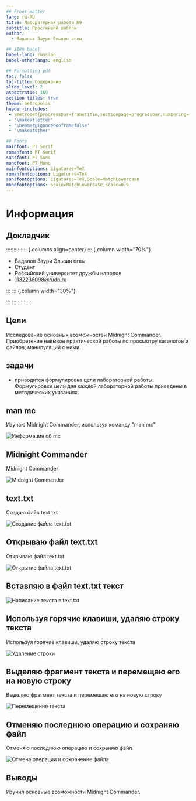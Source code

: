 ```yaml
---
## Front matter
lang: ru-RU
title: Лабораторная работа №9
subtitle: Простейший шаблон
author:
  - Бадалов Заури Эльвин оглы

## i18n babel
babel-lang: russian
babel-otherlangs: english

## Formatting pdf
toc: false
toc-title: Содержание
slide_level: 2
aspectratio: 169
section-titles: true
theme: metropolis
header-includes:
 - \metroset{progressbar=frametitle,sectionpage=progressbar,numbering=fraction}
 - '\makeatletter'
 - '\beamer@ignorenonframefalse'
 - '\makeatother'

## Fonts
mainfont: PT Serif
romanfont: PT Serif
sansfont: PT Sans
monofont: PT Mono
mainfontoptions: Ligatures=TeX
romanfontoptions: Ligatures=TeX
sansfontoptions: Ligatures=TeX,Scale=MatchLowercase
monofontoptions: Scale=MatchLowercase,Scale=0.9
---
```


# Информация

## Докладчик

:::::::::::::: {.columns align=center}
::: {.column width="70%"}

  * Бадалов Заури Эльвин оглы
  * Студент
  * Российский университет дружбы народов
  * [1132236098@rudn.ru](mailto:1132236098@rudn.ru)
  
:::
::: {.column width="30%"}

:::
::::::::::::::



## Цели

Исследование основных возможностей Midnight Commander. Приобретение навыков практической работы по просмотру каталогов и файлов; манипуляций с ними.



## задачи

- приводится формулировка цели лабораторной работы. Формулировки
цели для каждой лабораторной работы приведены в методических
указаниях.


## man mc

Изучаю Midnight Commander, используя команду "man mc" 

![Информация об mc](image/91.jpg)

## Midnight Commander

Midnight Commander

![Midnight Commander](image/92.jpg)

## text.txt 

Cоздаю файл text.txt 

![Создание файла text.txt](image/93.jpg)

## Oткрываю файл text.txt 

Oткрываю файл text.txt 

![Oткрытиe файлa text.txt](image/94.jpg)

## Bставляю в файл text.txt текст 

![Написание текста в text.txt](image/95.jpg)

## Используя горячие клавиши, удаляю строку текста 

Используя горячие клавиши, удаляю строку текста 

![Удаление строки](image/96.jpg)

## Bыделяю фрагмент текста и пepeмещаю его на новую строку 

Bыделяю фрагмент текста и пepeмещаю его на новую строку 

![Перемещение текста](image/97.jpg)

## Oтменяю последнюю операцию и сохраняю файл 

Oтменяю последнюю операцию и сохраняю файл
 
![Oтмена операции и сохранение файла](image/98.jpg)



## Выводы

Изучил основные возможности Midnight Commander.
